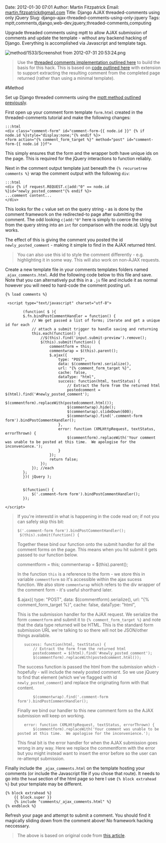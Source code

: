 Date: 2012-01-30 07:01
Author: Martin Fitzpatrick
Email: martin.fitzpatrick@gmail.com
Title: Django AJAX threaded-comments using only jQuery
Slug: django-ajax-threaded-comments-using-only-jquery
Tags: mptt,comments,django,web-dev,jquery,threaded-comments,computing

Upgrade threaded comments using mptt to allow AJAX submission of comments and update the template - without any backend hacking of Django. Everything is accomplished via Javascript and template tags.


![method/1533/Screenshot from 2012-07-31 20:53:24.png](/static/images/method/1533/Screenshot%20from%202012-07-31%2020%3A53%3A24.png)



>Use the [threaded comments implementation outlined here](http://root.abl.es/methods/1524/) to build the basis for this hack. This is based on [code outlined here](http://ca.rroll.net/2009/05/10/improving-django-comments-user-experience-with-ajax/) with extension to support extracting the resulting comment from the completed page returned (rather than using a minimal template).




#Method

Set up Django threaded comments using the [mptt method outlined previously](http://root.abl.es/methods/1524/).



First open up your comment form template `form.html` created in the threaded-comments tutorial and make the following changes:

    :::html
    <div class="comment-form" id="comment-form-{{ node.id }}" {% if node.id %}style="display:none;"{% endif %}>
    <form action="{% comment_form_target %}" method="post" id="comment-form-{{ node.id }}f">

This simply ensures that the form and the wrapper both have unique ids on the page. This is required for the jQuery interactions to function reliably.



Next in the comment output template just beneath the `{% recursetree comments %}` wrap the comment output with the following `div`:

    :::html
    <div {% if request.REQUEST.c|add:"0" == node.id %}id="newly_posted_comment"{% endif %}>
    ...comment content...
    </div>

This looks for the `c` value set on the query string - as is done by the comment framework on the redirected-to page after submitting the comment. The odd looking `c|add:"0"` here is simply to coerce the string from the query string into an `int` for comparison with the node.id. Ugly but works.

The effect of this is giving the comment you posted the id `newly_posted_comment` - making it simple to find in the AJAX returned html.


>You can also use this id to style the comment differently - e.g. highlighting it in some way. This will also work on non-AJAX requests.


Create a new template file in your comments templates folders named `_ajax_comments.html`. Add the following code below to this file and save. Note that you can alternatively put this in a `.js` file and include it as normal however you will need to hard-code the comment posting url.

    {% load comments %}

     <script type="text/javascript" charset="utf-8">

            (function( $ ){
            $.fn.bindPostCommentHandler = function() {
                // We get passed a list of forms; iterate and get a unique id for each
                // attach a submit trigger to handle saving and returning
                this.each(function() {
                    //$(this).find('input.submit-preview').remove();
                    $(this).submit(function() {
                        commentform = this;
                        commentwrap = $(this).parent();
                        $.ajax({
                            type: "POST",
                            data: $(commentform).serialize(),
                            url: "{% comment_form_target %}",
                            cache: false,
                            dataType: "html",
                            success: function(html, textStatus) {   
                                // Extract the form from the returned html
                                postedcomment = $(html).find('#newly_posted_comment');
                                $(commentform).replaceWith(postedcomment.html());
                                $(commentwrap).hide();
                                $(commentwrap).slideDown(600);
                                $(commentwrap).find('.comment-form form').bindPostCommentHandler();
                            },
                            error: function (XMLHttpRequest, textStatus, errorThrown) {
                                $(commentform).replaceWith('Your comment was unable to be posted at this time.  We apologise for the inconvenience.');
                            }
                        });
                        return false;
                    });
                }); //each
            };  
            })( jQuery );


            $(function() {
                $('.comment-form form').bindPostCommentHandler();
            });
             
    </script>


>If you're interestd in what is happening in the code read on; if not you can safely skip this bit:
>
>     $('.comment-form form').bindPostCommentHandler();
>      $(this).submit(function() {
>
>Together these bind our function onto the submit handler for all the comment forms on the page. This means when you hit submit it gets passed to our function below.
>
>    commentform = this;
>    commentwrap = $(this).parent();
>
>In the function `this` is a reference to the form - we store this in variable `commentform` so it's accessible within the ajax sucess function. We also store `commentwrap` which refers to the div wrapper of the comment form - it's useful shorthand later.
>
>    $.ajax({
>        type: "POST",
>        data: $(commentform).serialize(),
>        url: "{% comment_form_target %}",
>        cache: false,
>        dataType: "html",
>
>This is the submission handler for the AJAX request. We serialize the form `commentform` and submit it to `{% comment_form_target %}` and note that the data type returned will be HTML. This is the standard form submission URL we're talking to so there will not be JSON/other things available.
>
>        success: function(html, textStatus) {   
>            // Extract the form from the returned html
>            postedcomment = $(html).find('#newly_posted_comment');
>            $(commentform).replaceWith(postedcomment.html());
>
>The success function is passed the html from the submission which - hopefully - will include the newly posted comment. So we use jQuery to find that element (which we've flagged with id `newly_posted_comment`) and replace the originating form with that content.
>
>            $(commentwrap).find('.comment-form form').bindPostCommentHandler();
>
>Finally we bind our handler to this new comment form so the AJAX submission will keep on working.
>
>        error: function (XMLHttpRequest, textStatus, errorThrown) {
>            $(commentform).replaceWith('Your comment was unable to be posted at this time.  We apologise for the inconvenience.');
>
>This final bit is the error handler for when the AJAX submission goes wrong in any way. Here we replace the commentform with the error but you might instead want to insert the error before so the user can re-attempt submission.


Finally include the `_ajax_comments.html` on the template hosting your comments (or include the Javascript file if you chose that route). It needs to go into the `head` section of the html page so here I use `{% block extrahead %}` but your template may be different.

    {% block extrahead %}
        {{ block.super }}
        {% include "comments/_ajax_comments.html" %}
    {% endblock %}



Refresh your page and attempt to submit a comment. You should find it magically sliding down from the comment above! No framework hacking neccessary.







>The above is based on original code from [this article](http://ca.rroll.net/2009/05/10/improving-django-comments-user-experience-with-ajax/).

